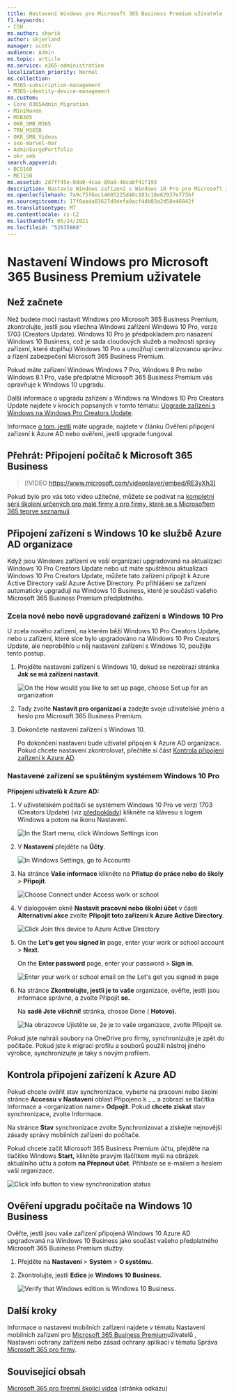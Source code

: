 ```yaml
---
title: Nastavení Windows pro Microsoft 365 Business Premium uživatele
f1.keywords:
- CSH
ms.author: sharik
author: skjerland
manager: scotv
audience: Admin
ms.topic: article
ms.service: o365-administration
localization_priority: Normal
ms.collection:
- M365-subscription-management
- M365-identity-device-management
ms.custom:
- Core_O365Admin_Migration
- MiniMaven
- MSB365
- OKR_SMB_M365
- TRN_M365B
- OKR_SMB_Videos
- seo-marvel-mar
- AdminSurgePortfolio
- okr_smb
search.appverid:
- BCS160
- MET150
ms.assetid: 2d7ff45e-0da0-4caa-89a9-48cabf41f193
description: Nastavte Windows zařízení s Windows 10 Pro pro Microsoft 365 Business Premium a povolte centralizovanou správu a ovládací prvky zabezpečení.
ms.openlocfilehash: 7a9c75f6ec14605225d40c103c18e62937e773bf
ms.sourcegitcommit: 17f0aada83627d9defa0acf4db03a2d58e46842f
ms.translationtype: MT
ms.contentlocale: cs-CZ
ms.lasthandoff: 05/24/2021
ms.locfileid: "52635868"
---
```

# <a name="set-up-windows-devices-for-microsoft-365-business-premium-users"></a>Nastavení Windows pro Microsoft 365 Business Premium uživatele

## <a name="before-you-begin"></a>Než začnete

Než budete moci nastavit Windows pro Microsoft 365 Business Premium, zkontrolujte, jestli jsou všechna Windows zařízení Windows 10 Pro, verze 1703 (Creators Update). Windows 10 Pro je předpokladem pro nasazení Windows 10 Business, což je sada cloudových služeb a možností správy zařízení, které doplňují Windows 10 Pro a umožňují centralizovanou správu a řízení zabezpečení Microsoft 365 Business Premium.
  
Pokud máte zařízení Windows Windows 7 Pro, Windows 8 Pro nebo Windows 8.1 Pro, vaše předplatné Microsoft 365 Business Premium vás opravňuje k Windows 10 upgradu.
  
Další informace o upgradu zařízení s Windows na Windows 10 Pro Creators Update najdete v krocích popsaných v tomto tématu: [Upgrade zařízení s Windows na Windows Pro Creators Update](upgrade-to-windows-pro-creators-update.md).
  
Informace [o tom, jestli](#verify-the-device-is-connected-to-azure-ad) máte upgrade, najdete v článku Ověření připojení zařízení k Azure AD nebo ověření, jestli upgrade fungoval.

## <a name="watch-connect-your-pc-to-microsoft-365-business"></a>Přehrát: Připojení počítač k Microsoft 365 Business

> [!VIDEO https://www.microsoft.com/videoplayer/embed/RE3yXh3] 

Pokud bylo pro vás toto video užitečné, můžete se podívat na [kompletní sérii školení určených pro malé firmy a pro firmy, které se s Microsoftem 365 teprve seznamují](../business-video/index.yml).
  
## <a name="join-windows-10-devices-to-your-organizations-azure-ad"></a>Připojení zařízení s Windows 10 ke službě Azure AD organizace

Když jsou Windows zařízení ve vaší organizaci upgradovaná na aktualizaci Windows 10 Pro Creators Update nebo už máte spuštěnou aktualizaci Windows 10 Pro Creators Update, můžete tato zařízení připojit k Azure Active Directory vaší Azure Active Directory. Po přihlášení se zařízení automaticky upgradují na Windows 10 Business, které je součástí vašeho Microsoft 365 Business Premium předplatného.
  
### <a name="for-a-brand-new-or-newly-upgraded-windows-10-pro-device"></a>Zcela nové nebo nově upgradované zařízení s Windows 10 Pro

U zcela nového zařízení, na kterém běží Windows 10 Pro Creators Update, nebo u zařízení, které sice bylo upgradováno na Windows 10 Pro Creators Update, ale neproběhlo u něj nastavení zařízení s Windows 10, použijte tento postup.
  
1. Projděte nastavení zařízení s Windows 10, dokud se nezobrazí stránka **Jak se má zařízení nastavit**. 
    
    ![On the How would you like to set up page, choose Set up for an organization](../media/1b0b2dba-00bb-4a99-a729-441479220cb7.png)
  
2. Tady zvolte **Nastavit pro organizaci a** zadejte svoje uživatelské jméno a heslo pro Microsoft 365 Business Premium. 
    
3. Dokončete nastavení zařízení s Windows 10.
    
   Po dokončení nastavení bude uživatel připojen k Azure AD organizace. Pokud chcete nastavení zkontrolovat, přečtěte si část [Kontrola připojení zařízení k Azure AD](#verify-the-device-is-connected-to-azure-ad). 
  
### <a name="for-a-device-already-set-up-and-running-windows-10-pro"></a>Nastavené zařízení se spuštěným systémem Windows 10 Pro

 **Připojení uživatelů k Azure AD:**
  
1. V uživatelském počítači se systémem Windows 10 Pro ve verzi 1703 (Creators Update) (viz [předpoklady](pre-requisites-for-data-protection.md)) klikněte na klávesu s logem Windows a potom na ikonu Nastavení.
  
   ![In the Start menu, click Windows Settings icon](../media/74e1ce9a-1554-4761-beb9-330b176e9b9d.png)
  
2. V **Nastavení** přejděte na **Účty**.
  
   ![In Windows Settings, go to Accounts](../media/472fd688-d111-4788-9fbb-56a00fbdc24d.png)
  
3. Na stránce **Vaše informace** klikněte na **Přístup do práce nebo do školy** \> **Připojit**.
  
   ![Choose Connect under Access work or school](../media/af3a4e3f-f9b9-4969-b3e2-4ef99308090c.png)
  
4. V dialogovém okně **Nastavit pracovní nebo školní účet** v části **Alternativní akce** zvolte **Připojit toto zařízení k Azure Active Directory**.
  
   ![Click Join this device to Azure Active Directory](../media/fb709a1b-05a9-4750-9cb9-e097f4412cba.png)
  
5. On the **Let's get you signed in** page, enter your work or school account \> **Next**.
  
   On the **Enter password** page, enter your password \> **Sign in**.
  
   ![Enter your work or school email on the Let's get you signed in page](../media/f70eb148-b1d2-4ba3-be38-7317eaf0321a.png)
  
6. Na stránce **Zkontrolujte, jestli je to vaše** organizace, ověřte, jestli jsou informace správné, a zvolte Připojit **se.**
  
   Na **sadě Jste všichni!** stránka, chosse Done ( **Hotovo).**
  
   ![Na obrazovce Ujistěte se, že je to vaše organizace, zvolte Připojit se.](../media/c749c0a2-5191-4347-a451-c062682aa1fb.png)
  
Pokud jste nahráli soubory na OneDrive pro firmy, synchronizujte je zpět do počítače. Pokud jste k migraci profilu a souborů použili nástroj jiného výrobce, synchronizujte je taky s novým profilem.
  
## <a name="verify-the-device-is-connected-to-azure-ad"></a>Kontrola připojení zařízení k Azure AD

Pokud chcete ověřit stav synchronizace, vyberte na pracovní nebo školní  stránce **Accessu** **v Nastavení** oblast Připojeno k _ _ a zobrazí se tlačítka Informace a \<organization name\> **Odpojit.**  Pokud **chcete získat** stav synchronizace, zvolte Informace. 
  
Na stránce **Stav** synchronizace  zvolte Synchronizovat a získejte nejnovější zásady správy mobilních zařízení do počítače.
  
Pokud chcete začít Microsoft 365 Business Premium účtu, přejděte na tlačítko Windows **Start,** klikněte pravým tlačítkem myši na obrázek aktuálního účtu a potom **na Přepnout účet**. Přihlaste se e-mailem a heslem vaší organizace.
  
![Click Info button to view synchronization status](../media/818f7043-adbf-402a-844a-59d50034911d.png)
  
## <a name="verify-the-pc-is-upgraded-to-windows-10-business"></a>Ověření upgradu počítače na Windows 10 Business

Ověřte, jestli jsou vaše zařízení připojená Windows 10 Azure AD upgradovaná na Windows 10 Business jako součást vašeho předplatného Microsoft 365 Business Premium služby.
  
1. Přejděte na **Nastavení** \> **Systém** \> **O systému**.
    
2. Zkontrolujte, jestli **Edice** je **Windows 10 Business**.
    
    ![Verify that Windows edition is Windows 10 Business.](../media/ff660fc8-d3ba-431b-89a5-f5abded96c4d.png)
  
## <a name="next-steps"></a>Další kroky

Informace o nastavení mobilních zařízení najdete v tématu Nastavení mobilních zařízení pro [Microsoft 365 Business Premium](set-up-mobile-devices.md)uživatelů , Nastavení ochrany zařízení nebo zásad ochrany aplikací v tématu Správa [Microsoft 365 pro firmy](manage.md).
  
## <a name="related-content"></a>Související obsah

[Microsoft 365 pro firemní školicí videa](../business-video/index.yml) (stránka odkazu)
